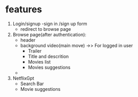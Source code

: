 # features

1. Login/signup
   -sign in /sign up form
   - redirect to browse page
2. Browse page(after authentication):
   - header
   - background video(main move) ->> For logged in user
     - Trailer
     - Title and descrition
     - Movies list
     - Movies suggestions
   -
3. NetflixGpt
   - Search Bar
   - Movie suggestions
